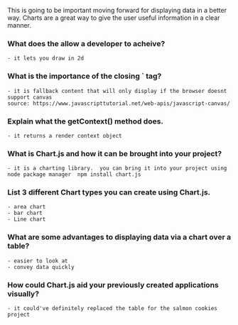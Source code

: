 This is going to be important moving forward for displaying data in a better way.  Charts are a great way to give the user useful information in a clear manner.

### What does the <canvas> allow a developer to acheive?
    - it lets you draw in 2d

### What is the importance of the closing `</canvas> tag?
    - it is fallback content that will only display if the browser doesnt support canvas
    source: https://www.javascripttutorial.net/web-apis/javascript-canvas/

### Explain what the getContext() method does.
    - it returns a render context object


### What is Chart.js and how it can be brought into your project?
    - it is a charting library.  you can bring it into your project using node package manager  npm install chart.js

### List 3 different Chart types you can create using Chart.js.
    - area chart
    - bar chart
    - Line chart



### What are some advantages to displaying data via a chart over a table?
    - easier to look at
    - convey data quickly

### How could Chart.js aid your previously created applications visually?
    - it could've definitely replaced the table for the salmon cookies project

